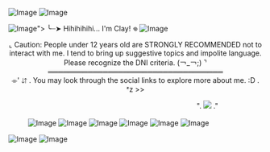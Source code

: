 ![Image](https://github.com/user-attachments/assets/e07a616a-252f-4c56-9643-0eeb3c49420c)
![Image](https://github.com/user-attachments/assets/e07a616a-252f-4c56-9643-0eeb3c49420c)

![Image](https://github.com/user-attachments/assets/2e6d2de3-aac6-42fd-91f7-69e38f85592b)">
╰┈➤ Hihihihihi... I'm Clay! 𖦹
![Image](https://github.com/user-attachments/assets/a389ba07-358c-4713-9537-4aa9fe9b347d)

<div align="center">
  ⌞ Caution: People under 12 years old are STRONGLY RECOMMENDED not to interact with me. I tend to bring up suggestive topics and impolite language. Please recognize the DNI criteria. (￢_￢;) ⌝
</div>



<div align="center">
  ═══════════════════════════════════
</div>


<div align="center">
  ⌯' ⇵ . You may look through the social links to explore more about me. :D . ᶻz >>
</div>


ㅤㅤㅤㅤㅤㅤㅤㅤㅤㅤㅤㅤㅤㅤㅤㅤㅤㅤㅤㅤㅤㅤㅤㅤㅤㅤㅤㅤㅤ". ![](https://komarev.com/ghpvc/?username=Spectral-Sanctuary&labelColor=000000&label=Stalkers...+/j&color=150df7&style=for-the-badge) ."


  ㅤㅤㅤ![Image](https://github.com/user-attachments/assets/a8427a96-2498-4f1b-801d-b092c64b75fc)
  ![Image](https://github.com/user-attachments/assets/6fcdbd66-e195-43c2-8b1c-e0053c4ba283)
  ![Image](https://github.com/user-attachments/assets/df434485-6b0f-4b55-80f4-8059ee332125)
  ![Image](https://github.com/user-attachments/assets/d3d8fa15-8eb7-463b-aed3-2d4aad396b8a)
  ![Image](https://github.com/user-attachments/assets/86c0f606-d5a2-43a4-9638-7726cb910033)
  ![Image](https://github.com/user-attachments/assets/0bee533e-1585-4eb3-989e-89fac9bf9cb6)

  ![Image](https://github.com/user-attachments/assets/e07a616a-252f-4c56-9643-0eeb3c49420c)
  ![Image](https://github.com/user-attachments/assets/e07a616a-252f-4c56-9643-0eeb3c49420c)
